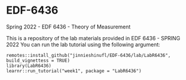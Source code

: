 # EDF-6436
Spring 2022 - EDF 6436 - Theory of Measurement 

This is a repository of the lab materials provided in EDF 6436 - SPRING 2022
You can run the lab tutorial using the following argument: 

```
remotes::install_github("jinnieshinufl/EDF-6436/lab/LabR6436", build_vignettess = TRUE)
library(LabR6436)
learnr::run_tutorial("week1", package = "LabR6436")
```
